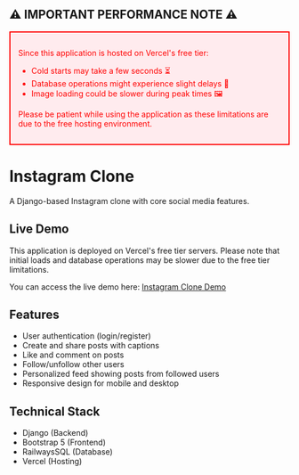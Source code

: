 ## ⚠️ IMPORTANT PERFORMANCE NOTE ⚠️

<div style="color: red; border: 2px solid red; padding: 1em; margin: 1em 0; background-color: #ffebee;">

Since this application is hosted on Vercel's free tier:

- Cold starts may take a few seconds ⏳
- Database operations might experience slight delays 🔄
- Image loading could be slower during peak times 🖼️

Please be patient while using the application as these limitations are due to the free hosting environment.

</div>

# Instagram Clone

A Django-based Instagram clone with core social media features.

## Live Demo

This application is deployed on Vercel's free tier servers. Please note that initial loads and database operations may be slower due to the free tier limitations.

You can access the live demo here: [Instagram Clone Demo](https://instagram-django-app.vercel.app)

## Features

- User authentication (login/register)
- Create and share posts with captions
- Like and comment on posts
- Follow/unfollow other users
- Personalized feed showing posts from followed users
- Responsive design for mobile and desktop

## Technical Stack

- Django (Backend)
- Bootstrap 5 (Frontend)
- RailwaysSQL (Database)
- Vercel (Hosting)
